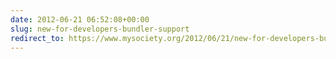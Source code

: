 ```yaml
---
date: 2012-06-21 06:52:08+00:00
slug: new-for-developers-bundler-support
redirect_to: https://www.mysociety.org/2012/06/21/new-for-developers-bundler-support/
---
```

